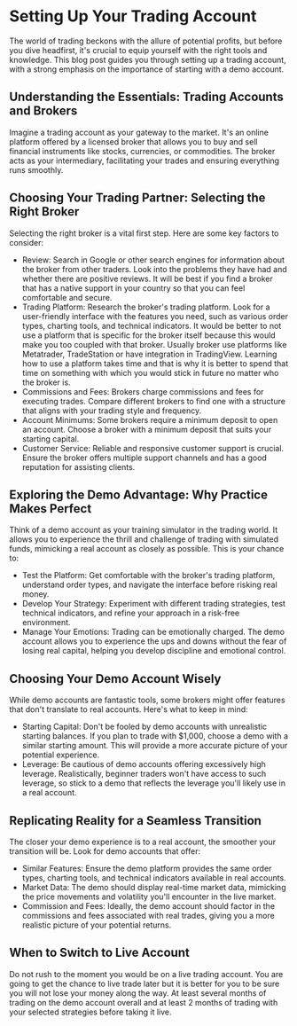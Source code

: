 # Setting Up Your Trading Account

The world of trading beckons with the allure of potential profits, but before you dive headfirst, it's crucial to equip yourself with the right tools and knowledge. This blog post guides you through setting up a trading account, with a strong emphasis on the importance of starting with a demo account.

## Understanding the Essentials: Trading Accounts and Brokers

Imagine a trading account as your gateway to the market. It's an online platform offered by a licensed broker that allows you to buy and sell financial instruments like stocks, currencies, or commodities. The broker acts as your intermediary, facilitating your trades and ensuring everything runs smoothly.

## Choosing Your Trading Partner: Selecting the Right Broker

Selecting the right broker is a vital first step. Here are some key factors to consider:

- Review: Search in Google or other search engines for information about the broker from other traders. Look into the problems they have had and whether there are positive reviews. It will be best if you find a broker that has a native support in your country so that you can feel comfortable and secure.
- Trading Platform: Research the broker's trading platform. Look for a user-friendly interface with the features you need, such as various order types, charting tools, and technical indicators. It would be better to not use a platform that is specific for the broker itself because this would make you too coupled with that broker. Usually broker use platforms like Metatrader, TradeStation or have integration in TradingView. Learning how to use a platform takes time and that is why it is better to spend that time on something with which you would stick in future no matter who the broker is.
- Commissions and Fees: Brokers charge commissions and fees for executing trades. Compare different brokers to find one with a structure that aligns with your trading style and frequency.
- Account Minimums: Some brokers require a minimum deposit to open an account. Choose a broker with a minimum deposit that suits your starting capital.
- Customer Service: Reliable and responsive customer support is crucial. Ensure the broker offers multiple support channels and has a good reputation for assisting clients.

## Exploring the Demo Advantage: Why Practice Makes Perfect

Think of a demo account as your training simulator in the trading world. It allows you to experience the thrill and challenge of trading with simulated funds, mimicking a real account as closely as possible. This is your chance to:

- Test the Platform: Get comfortable with the broker's trading platform, understand order types, and navigate the interface before risking real money.
- Develop Your Strategy: Experiment with different trading strategies, test technical indicators, and refine your approach in a risk-free environment.
- Manage Your Emotions: Trading can be emotionally charged. The demo account allows you to experience the ups and downs without the fear of losing real capital, helping you develop discipline and emotional control.

## Choosing Your Demo Account Wisely

While demo accounts are fantastic tools, some brokers might offer features that don't translate to real accounts. Here's what to keep in mind:

- Starting Capital: Don't be fooled by demo accounts with unrealistic starting balances. If you plan to trade with $1,000, choose a demo with a similar starting amount. This will provide a more accurate picture of your potential experience.
- Leverage: Be cautious of demo accounts offering excessively high leverage. Realistically, beginner traders won't have access to such leverage, so stick to a demo that reflects the leverage you'll likely use in a real account.

## Replicating Reality for a Seamless Transition

The closer your demo experience is to a real account, the smoother your transition will be. Look for demo accounts that offer:

- Similar Features: Ensure the demo platform provides the same order types, charting tools, and technical indicators available in real accounts.
- Market Data: The demo should display real-time market data, mimicking the price movements and volatility you'll encounter in the live market.
- Commission and Fees: Ideally, the demo account should factor in the commissions and fees associated with real trades, giving you a more realistic picture of your potential returns.

## When to Switch to Live Account

Do not rush to the moment you would be on a live trading account. You are going to get the chance to live trade later but it is better for you to be sure you will not lose your money along the way. At least several months of trading on the demo account overall and at least 2 months of trading with your selected strategies before taking it live.